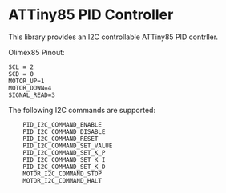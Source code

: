 # ATTiny85 PID Controller

This library provides an I2C controllable ATTiny85 PID contrller.

Olimex85 Pinout:

```
SCL = 2
SCD = 0
MOTOR_UP=1
MOTOR_DOWN=4
SIGNAL_READ=3
```

The following I2C commands are supported:

```
	PID_I2C_COMMAND_ENABLE
	PID_I2C_COMMAND_DISABLE
	PID_I2C_COMMAND_RESET
	PID_I2C_COMMAND_SET_VALUE
	PID_I2C_COMMAND_SET_K_P
	PID_I2C_COMMAND_SET_K_I
	PID_I2C_COMMAND_SET_K_D
	MOTOR_I2C_COMMAND_STOP
	MOTOR_I2C_COMMAND_HALT
```
